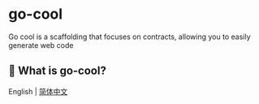 # go-cool

Go cool is a scaffolding that focuses on contracts, allowing you to easily generate web code

## 🤷‍ What is go-cool?
English | [简体中文](readme-cn.md)